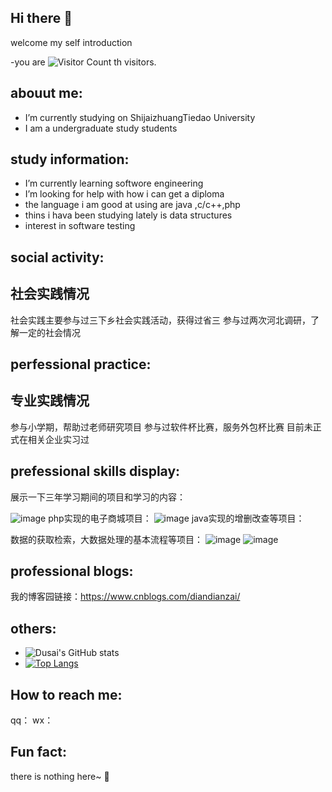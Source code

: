 ## Hi there 👋

welcome my self introduction

-you are  ![Visitor Count](https://profile-counter.glitch.me/moshao0912/count.svg)
th visitors.



abouut me:
-
- I’m currently studying on ShijaizhuangTiedao University
- I am  a undergraduate study students
 
study information:
- 
- I’m currently learning softwore engineering
- I’m looking for help with how i can get a diploma
- the language i am good at using are java ,c/c++,php
- thins i hava been studying lately is data structures
- interest in software testing

social activity:
-
社会实践情况
-
社会实践主要参与过三下乡社会实践活动，获得过省三
参与过两次河北调研，了解一定的社会情况

perfessional practice:
-
专业实践情况
-
参与小学期，帮助过老师研究项目
参与过软件杯比赛，服务外包杯比赛
目前未正式在相关企业实习过


prefessional skills display:
-
展示一下三年学习期间的项目和学习的内容：

![image](https://github.com/moshao0912/moshao0912/assets/143790324/c04c73c6-1bf3-4ef7-af48-ac7a1c4e328e)
php实现的电子商城项目：
![image](https://github.com/moshao0912/moshao0912/assets/143790324/8c52276e-f0ef-4c05-b95f-fca9781b9868)
java实现的增删改查等项目：

数据的获取检索，大数据处理的基本流程等项目：
![image](https://github.com/moshao0912/moshao0912/assets/143790324/4203610e-9d6b-4cd6-9eb8-c3a6d9511ba1)
![image](https://github.com/moshao0912/moshao0912/assets/143790324/b3f1e73d-c0a3-411a-8af0-2e22c51633cc)

professional blogs:
-
我的博客园链接：https://www.cnblogs.com/diandianzai/


others:
- 
- ![Dusai's GitHub stats](https://github-readme-stats.vercel.app/api?username=moshao0912)
- [![Top Langs](https://github-readme-stats.vercel.app/api/top-langs/?username=moshao0912)](https://github.com/Christmas/github-readme-stats)
  
How to reach me:
-
qq：
wx：


Fun fact:
-
there is nothing here~ 👋
